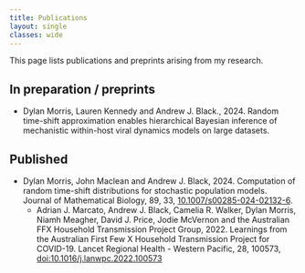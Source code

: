```yaml
---
title: Publications
layout: single
classes: wide
---
```


This page lists publications and preprints arising from my research.

## In preparation / preprints

- Dylan Morris, Lauren Kennedy and Andrew J. Black., 2024. Random time-shift approximation enables hierarchical Bayesian inference of mechanistic within-host viral dynamics models on large datasets.

## Published

- Dylan Morris, John Maclean and Andrew J. Black, 2024. Computation of random time-shift
distributions for stochastic population models. Journal of Mathematical Biology, 89, 33, [10.1007/s00285-024-02132-6](https://link.springer.com/article/10.1007/s00285-024-02132-6?utm_source=rct_congratemailt&utm_medium=email&utm_campaign=oa_20240812&utm_content=10.1007%2Fs00285-024-02132-6).
  - Adrian J. Marcato, Andrew J. Black, Camelia R. Walker, Dylan Morris, Niamh Meagher, David J. Price, Jodie McVernon and the Australian FFX Household Transmission Project Group, 2022. Learnings from the Australian First Few X Household Transmission Project for COVID-19. Lancet Regional Health - Western Pacific, 28, 100573, [doi:10.1016/j.lanwpc.2022.100573](https://www.thelancet.com/journals/lanwpc/article/PIIS2666-6065(22)00188-2/fulltext)
